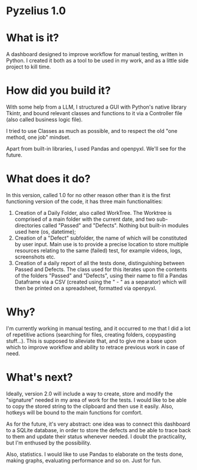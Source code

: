 # Pyzelius 1.0

# What is it?
A dashboard designed to improve workflow for manual testing, written in Python. I created it both as a tool to be used in my work, and as a little side project to kill time.

# How did you build it?
With some help from a LLM, I structured a GUI with Python's native library Tkintr, and bound relevant classes and functions to it via a Controller file (also called business logic file).

I tried to use Classes as much as possible, and to respect the old "one method, one job" mindset. 

Apart from built-in libraries, I used Pandas and openpyxl. We'll see for the future. 

# What does it do?
In this version, called 1.0 for no other reason other than it is the first functioning version of the code, it has three main functionalities:
  1. Creation of a Daily Folder, also called WorkTree. The Worktree is comprised of a main folder with the current date, and two sub-directories called "Passed" and         "Defects". Nothing but built-in modules used here (os, datetime);
  2. Creation of a "Defect" subfolder, the name of which will be constituted by user input. Main use is to provide a precise location to store multiple resources           relating to the same (failed) test, for example videos, logs, screenshots etc.
  3. Creation of a daily report of all the tests done, distinguishing between Passed and Defects. The class used for this iterates upon the contents of the folders         "Passed" and "Defects", using their name to fill a Pandas Dataframe via a CSV (created using the " - " as a separator) which will then be printed on a                spreadsheet, formatted via openpyxl.

# Why?
I'm currently working in manual testing, and it occurred to me that I did a lot of repetitive actions (searching for files, creating folders, copypasting stuff...). This is supposed to alleviate that, and to give me a base upon which to improve workflow and ability to retrace previous work in case of need. 

# What's next?
Ideally, version 2.0 will include a way to create, store and modify the "signature" needed in my area of work for the tests. I would like to be able to copy the stored string to the clipboard and then use it easily. Also, hotkeys will be bound to the main functions for comfort.

As for the future, it's very abstract: one idea was to connect this dashboard to a SQLite database, in order to store the defects and be able to trace back to them and update their status whenever needed. I doubt the practicality, but I'm enthused by the possibility.

Also, statistics. I would like to use Pandas to elaborate on the tests done, making graphs, evaluating performance and so on. Just for fun.
